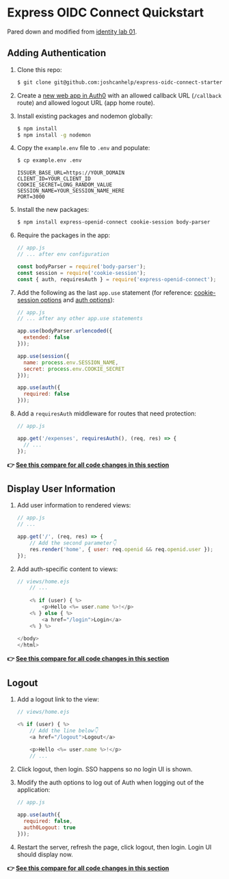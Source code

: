 # Express OIDC Connect Quickstart

Pared down and modified from [identity lab 01](https://docs-content-staging-pr-8113.herokuapp.com/docs/identity-labs/01-web-sign-in).

## Adding Authentication

1. Clone this repo:

	```bash
	$ git clone git@github.com:joshcanhelp/express-oidc-connect-starter.git
	```

2. Create a [new web app in Auth0](https://manage.auth0.com/#/applications) with an allowed callback URL (`/callback` route) and allowed logout URL (app home route).

3. Install existing packages and nodemon globally:

	```bash
	$ npm install
	$ npm install -g nodemon
	```

4. Copy the `example.env` file to `.env` and populate:

	```bash
	$ cp example.env .env
	```

	```text
	ISSUER_BASE_URL=https://YOUR_DOMAIN
	CLIENT_ID=YOUR_CLIENT_ID
	COOKIE_SECRET=LONG_RANDOM_VALUE
	SESSION_NAME=YOUR_SESSION_NAME_HERE
	PORT=3000
	```

5. Install the new packages:

	```bash
	$ npm install express-openid-connect cookie-session body-parser
	```

6. Require the packages in the app:

	```js
	// app.js
	// ... after env configuration
	
	const bodyParser = require('body-parser');
	const session = require('cookie-session');
	const { auth, requiresAuth } = require('express-openid-connect');
	```

7. Add the following as the last `app.use` statement (for reference: [cookie-session options](https://github.com/expressjs/cookie-session#cookiesessionoptions) and [auth options](https://github.com/auth0/express-openid-connect/blob/master/API.md#openidclientauth-parameters)):

	```js
	// app.js
	// ... after any other app.use statements
	
	app.use(bodyParser.urlencoded({ 
	  extended: false 
	}));
	
	app.use(session({
	  name: process.env.SESSION_NAME,
	  secret: process.env.COOKIE_SECRET
	}));
	
	app.use(auth({
	  required: false
	}));
	```

8. Add a `requiresAuth` middleware for routes that need protection:

	```js
	// app.js
	
	app.get('/expenses', requiresAuth(), (req, res) => {
	  // ...
	});
	```

**👉 [See this compare for all code changes in this section](https://github.com/joshcanhelp/express-oidc-connect-starter/compare/01-adding-authentication)**

## Display User Information

1. Add user information to rendered views:

	```js
	// app.js
	// ...
	
	app.get('/', (req, res) => {
		// Add the second parameter👇
		res.render('home', { user: req.openid && req.openid.user });
	});
	```

2. Add auth-specific content to views:

	```js
	// views/home.ejs
		// ...
		
		<% if (user) { %>
			<p>Hello <%= user.name %>!</p>
		<% } else { %>
			<a href="/login">Login</a>
		<% } %>
		
	</body>
	</html>
	```

**👉 [See this compare for all code changes in this section](https://github.com/joshcanhelp/express-oidc-connect-starter/compare/01-adding-authentication...02-display-user-information)**

## Logout

1. Add a logout link to the view:

	```js
	// views/home.ejs
	
	<% if (user) { %>
		// Add the line below👇
		<a href="/logout">Logout</a>
		
		<p>Hello <%= user.name %>!</p>
		// ...
	```

2. Click logout, then login. SSO happens so no login UI is shown. 

3. Modify the auth options to log out of Auth when logging out of the application:

	```js
	// app.js
	
	app.use(auth({
	  required: false,
	  auth0Logout: true
	}));
	```

4. Restart the server, refresh the page, click logout, then login. Login UI should display now.

**👉 [See this compare for all code changes in this section](https://github.com/joshcanhelp/express-oidc-connect-starter/compare/02-display-user-information...03-logout)**

